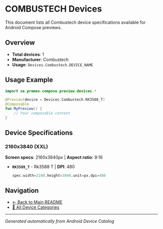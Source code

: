 # COMBUSTECH Devices

This document lists all Combustech device specifications available for Android Compose previews.

## Overview

- **Total devices**: 1
- **Manufacturer**: Combustech
- **Usage**: `Devices.Combustech.DEVICE_NAME`

## Usage Example

```kotlin
import se.premex.compose.preview.devices.*

@Preview(device = Devices.Combustech.RK3588_T)
@Composable
fun MyPreview() {
    // Your composable content
}
```

## Device Specifications

### 2160x3840 (XXL)

**Screen specs**: 2160x3840px | **Aspect ratio**: 9:16

- **`RK3588_T`** - Rk3588 T | **DPI**: 480
  ```kotlin
  spec:width=2160,height=3840,unit=px,dpi=480
  ```

## Navigation

- [← Back to Main README](../../README.md)
- [📱 All Device Categories](../README.md)

---
*Generated automatically from Android Device Catalog*
